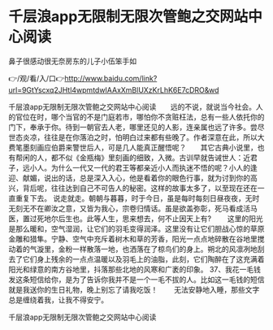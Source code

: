 # 千层浪app无限制无限次管鲍之交网站中心阅读
鼻子很感动很无奈房东的儿子小伍笨手如

👉/观/看/入/口👉http://www.baidu.com/link?url=9GtYscxq2JHtl4wpmtdwIAAxXmBlUXzKrLhK6E7cDRO&wd

千层浪app无限制无限次管鲍之交网站中心阅读　　远的不说，就说当今社会。人的官位在时，哪个当官的不是门庭若市，哪怕你不贪赃枉法，总有一些人依托你的门下，奉承于你。待到一朝官去人老，哪里还见的人影，连亲属也远了许多。尝尽世态炎凉，往往是在你落泊之时，怕明白过来都有些晚了。作者深意在此，所以大费笔墨刻画应伯爵来警世后人，可是几人能真正醒悟呢？　　其它古典小说里，也有帮闲的人，都不似《金瓶梅》里刻画的细致，入微。古训早就告诫世人：近君子，远小人。为什么一代又一代的君王等都亲近小人而执迷不悟的呢？小人的逢迎、献媚，说出的话，总是深入入心，他是看着你的眼色行事，就为讨到你的高兴，背后呢，往往达到自己不可告人的秘密。这样的故事太多了，以至现在还在一直重复下去。
说走就走。朝朝与暮暮，时于今日，虽是每时每刻日昼夜夜，无时无刻无不在卿汝之意，又皆为我心，宗卷归情话。虽是欲盖弥彰，死马看成活马医，置过死地尔后生也。此等人生，思来想去，何不止因天上有?
　　这里的阳光是那么暖和，空气湿润，让它们的羽毛变得润泽。这里没有让它们胆战心惊的草原金雕和猎隼。宁静、空气中充斥着树木和草的芳香，阳光一点点地碎散在谷地里搅动着的气漩里，金粉一样散落一地，也洒落在了椋鸟们的身上。朔北的风凛冽地刮去了它们身上残余的一点点温暖以及羽毛上的油脂，此刻，它们陶醉在了这充满着阳光和绿意的南方谷地里，抖落那些北地的风寒和广袤的印象。
		37、我花一毛钱发这条短信给你，是为了告诉你我并不是一个一毛不拔的人。比如这一毛钱的短信就是我送你的生日礼物，晚上别忘了请我吃饭！
　　无法安静地入睡，那些文字总是缠绕着我，让我不得安宁。

千层浪app无限制无限次管鲍之交网站中心阅读
